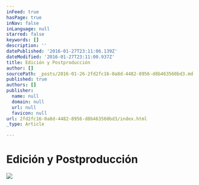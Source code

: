 ```yaml
---
inFeed: true
hasPage: true
inNav: false
inLanguage: null
starred: false
keywords: []
description: ''
datePublished: '2016-01-27T23:11:06.139Z'
dateModified: '2016-01-27T23:11:00.937Z'
title: Edición y Postproducción
author: []
sourcePath: _posts/2016-01-26-2fd2fc16-0a8d-4482-8956-d8b463560bd3.md
published: true
authors: []
publisher:
  name: null
  domain: null
  url: null
  favicon: null
url: 2fd2fc16-0a8d-4482-8956-d8b463560bd3/index.html
_type: Article

---
```

# Edición y Postproducción
![](https://s3-us-west-2.amazonaws.com/the-grid-img/p/15fc12ed884a7da81d1193b5af10ba91c0d724af.jpg)